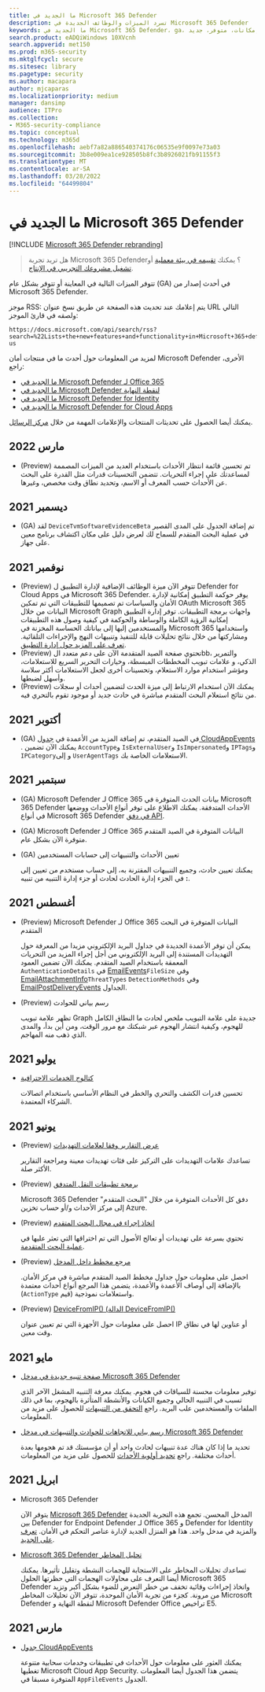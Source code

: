 ```yaml
---
title: ما الجديد في Microsoft 365 Defender
description: تسرد الميزات والوظائف الجديدة في Microsoft 365 Defender
keywords: ما الجديد في Microsoft 365 Defender، ga، متوفر بشكل عام، إمكانات، متوفر، جديد
search.product: eADQiWindows 10XVcnh
search.appverid: met150
ms.prod: m365-security
ms.mktglfcycl: secure
ms.sitesec: library
ms.pagetype: security
ms.author: macapara
author: mjcaparas
ms.localizationpriority: medium
manager: dansimp
audience: ITPro
ms.collection:
- M365-security-compliance
ms.topic: conceptual
ms.technology: m365d
ms.openlocfilehash: aebf7a82a886540374176c06535e9f0097e73a03
ms.sourcegitcommit: 3b8e009ea1ce928505b8fc3b8926021fb91155f3
ms.translationtype: MT
ms.contentlocale: ar-SA
ms.lasthandoff: 03/28/2022
ms.locfileid: "64499804"
---
```

# <a name="whats-new-in-microsoft-365-defender"></a>ما الجديد في Microsoft 365 Defender

[!INCLUDE [Microsoft 365 Defender rebranding](../includes/microsoft-defender.md)]

> هل تريد تجربة Microsoft 365 Defender؟ يمكنك [تقييمه في بيئة معملية](m365d-evaluation.md?ocid=cx-docs-MTPtriallab) أو [تشغيل مشروعك التجريبي في الإنتاج](m365d-pilot.md?ocid=cx-evalpilot).

تتوفر الميزات التالية في المعاينة أو تتوفر بشكل عام (GA) في أحدث إصدار من Microsoft 365 Defender.

موجز RSS: يتم إعلامك عند تحديث هذه الصفحة عن طريق نسخ عنوان URL التالي ولصقه في قارئ الموجز:

```http
https://docs.microsoft.com/api/search/rss?search=%22Lists+the+new+features+and+functionality+in+Microsoft+365+defender%22&locale=en-us
```

لمزيد من المعلومات حول أحدث ما في منتجات أمان Microsoft Defender الأخرى، راجع:

- [ما الجديد في Microsoft Defender لـ Office 365](../office-365-security/whats-new-in-defender-for-office-365.md)
- [ما الجديد في Microsoft Defender لنقطة النهاية](../defender-endpoint/whats-new-in-microsoft-defender-endpoint.md)
- [ما الجديد في Microsoft Defender for Identity](/defender-for-identity/whats-new)
- [ما الجديد في Microsoft Defender for Cloud Apps](/cloud-app-security/release-notes)

يمكنك أيضا الحصول على تحديثات المنتجات والإعلامات المهمة من خلال [مركز الرسائل](https://admin.microsoft.com/Adminportal/Home#/MessageCenter). 



## <a name="march-2022"></a>مارس 2022

- (Preview) تم تحسين قائمة انتظار الأحداث باستخدام العديد من الميزات المصممة لمساعدتك على إجراء التحريات. تتضمن التحسينات قدرات مثل القدرة على البحث عن الأحداث حسب المعرف أو الاسم، وتحديد نطاق وقت مخصص، وغيرها.

## <a name="december-2021"></a>ديسمبر 2021

- (GA) لقد `DeviceTvmSoftwareEvidenceBeta` تم إضافة الجدول على المدى القصير في عملية البحث المتقدم للسماح لك لعرض دليل على مكان اكتشاف برنامج معين على جهاز.

## <a name="november-2021"></a>نوفمبر 2021

- (Preview) تتوفر الآن ميزة الوظائف الإضافية لإدارة التطبيق ل Defender for Cloud Apps في Microsoft 365 Defender. يوفر حوكمة التطبيق إمكانية لإدارة الأمان والسياسات تم تصميمها للتطبيقات التي تم تمكين OAuth Microsoft 365 البيانات من خلال Microsoft Graph واجهات برمجة التطبيقات. توفر إدارة التطبيق إمكانية الرؤية الكاملة والوساطة والحوكمة في كيفية وصول هذه التطبيقات والمستخدمين إليها إلى بياناتك الحساسة المخزنة في Microsoft 365 واستخدامها ومشاركتها من خلال نتائج تحليلات قابلة للتنفيذ وتنبيهات النهج والإجراءات التلقائية. [تعرف على المزيد حول إدارة التطبيق](/cloud-app-security/app-governance-manage-app-governance).
- (Preview) تحتوي [](advanced-hunting-overview.md) صفحة الصيد المتقدمة الآن على دعم متعدد الbb، والتمرير الذكي، و علامات تبويب المخططات المبسطة، وخيارات التحرير السريع للاستعلامات، ومؤشر استخدام موارد الاستعلام، وتحسينات أخرى لجعل الاستعلامات أكثر سلاسة وأسهل لضبطها.
- (Preview) يمكنك الآن استخدام الارتباط إلى [](advanced-hunting-link-to-incident.md) ميزة الحدث لتضمين أحداث أو سجلات من نتائج استعلام البحث المتقدم مباشرة في حادث جديد أو موجود تقوم بالتحري فيه.

## <a name="october-2021"></a>أكتوبر 2021

- (GA) في الصيد المتقدم، تم إضافة المزيد من الأعمدة في [جدول CloudAppEvents](advanced-hunting-cloudappevents-table.md) . يمكنك الآن تضمين `AccountType`و `IsExternalUser`و `IsImpersonated`و `IPTags`و `IPCategory`و إلى `UserAgentTags` الاستعلامات الخاصة بك.

## <a name="september-2021"></a>سبتمبر 2021

- (GA) Microsoft Defender لـ Office 365 بيانات الحدث المتوفرة في Microsoft 365 Defender الأحداث المتدفقة. يمكنك الاطلاع على توفر أنواع الأحداث ووضعها في أنواع Microsoft 365 Defender [في دفق API](supported-event-types.md).
- (GA) Microsoft Defender لـ Office 365 البيانات المتوفرة في الصيد المتقدم متوفرة الآن بشكل عام.
- (GA) تعيين الأحداث والتنبيهات إلى حسابات المستخدمين

  يمكنك تعيين حادث، وجميع التنبيهات المقترنة به، إلى حساب مستخدم من تعيين إلى **:** في الجزء إدارة الحادث لحادث أو جزء  إدارة التنبيه من تنبيه.

## <a name="august-2021"></a>أغسطس 2021

- (Preview) Microsoft Defender لـ Office 365 البيانات المتوفرة في البحث المتقدم

  يمكن أن توفر الأعمدة الجديدة في جداول البريد الإلكتروني مزيدا من المعرفة حول التهديدات المستندة إلى البريد الإلكتروني من أجل إجراء المزيد من التحريات المعمقة باستخدام الصيد المتقدم. يمكنك الآن تضمين العمود `AuthenticationDetails` في [EmailEvents](./advanced-hunting-emailevents-table.md)`FileSize` وفي [EmailAttachmentInfo](./advanced-hunting-emailattachmentinfo-table.md)`ThreatTypes` `DetectionMethods` وفي [EmailPostDeliveryEvents](./advanced-hunting-emailpostdeliveryevents-table.md) الجداول.

- (Preview) رسم بياني للحوادث

  تظهر علامة  تبويب Graph جديدة على علامة  التبويب ملخص لحادث ما النطاق الكامل للهجوم، وكيفية انتشار الهجوم عبر شبكتك مع مرور الوقت، ومن أين بدأ، والمدى الذي ذهب منه المهاجم.

## <a name="july-2021"></a>يوليو 2021

- [كتالوج الخدمات الاحترافية](https://sip.security.microsoft.com/interoperability/professional_services)

  تحسين قدرات الكشف والتحري والخطر في النظام الأساسي باستخدام اتصالات الشركاء المعتمدة.

## <a name="june-2021"></a>يونيو 2021

- (Preview) [عرض التقارير وفقا لعلامات التهديدات](threat-analytics.md#view-reports-per-threat-tags)

  تساعدك علامات التهديدات على التركيز على فئات تهديدات معينة ومراجعة التقارير الأكثر صلة.

- (Preview) [برمجة تطبيقات النقل المتدفق](../defender-endpoint/raw-data-export.md)

  Microsoft 365 Defender دفق كل الأحداث المتوفرة من خلال "البحث المتقدم" إلى مركز الأحداث و/أو حساب تخزين Azure.

- (Preview) [اتخاذ إجراء في مجال البحث المتقدم](advanced-hunting-take-action.md)

  تحتوي بسرعة على تهديدات أو تعالج الأصول التي تم اختراقها التي تعثر عليها في [عملية البحث المتقدمة](advanced-hunting-overview.md).

- (Preview) [مرجع مخطط داخل المدخل](advanced-hunting-schema-tables.md#get-schema-information-in-the-security-center)

  احصل على معلومات حول جداول مخطط الصيد المتقدم مباشرة في مركز الأمان. بالإضافة إلى أوصاف الأعمدة والأعمدة، يتضمن هذا المرجع أنواع أحداث معتمدة (`ActionType` قيم) واستعلامات نموذجية.

- (Preview) [DeviceFromIP() (الدالة DeviceFromIP()](advanced-hunting-devicefromip-function.md)

  احصل على معلومات حول الأجهزة التي تم تعيين عنوان IP أو عناوين لها في نطاق وقت معين.

## <a name="may-2021"></a>مايو 2021

- [صفحة تنبيه جديدة في مدخل Microsoft 365 Defender](https://techcommunity.microsoft.com/t5/microsoft-365-defender/easily-find-anomalies-in-incidents-and-alerts/ba-p/2339243)

  توفير معلومات محسنة للسياقات في هجوم. يمكنك معرفة التنبيه المشغل الآخر الذي تسبب في التنبيه الحالي وجميع الكيانات والأنشطة المتأثرة بالهجوم، بما في ذلك الملفات والمستخدمين علب البريد. راجع [التحقق من التنبيهات](/microsoft-365/security/defender/investigate-alerts) للحصول على مزيد من المعلومات.

- [رسم بياني للاتجاهات للحوادث والتنبيهات في مدخل Microsoft 365 Defender](https://techcommunity.microsoft.com/t5/microsoft-365-defender/new-alert-page-for-microsoft-365-defender-incident-detections/ba-p/2350425)

  تحديد ما إذا كان هناك عدة تنبيهات لحادث واحد أو أن مؤسستك قد تم هجومها بعدة أحداث مختلفة. راجع [تحديد أولوية الأحداث](/microsoft-365/security/defender/incident-queue) للحصول على مزيد من المعلومات.

## <a name="april-2021"></a>2021 ابريل

- Microsoft 365 Defender

  يتوفر الآن [Microsoft 365 Defender](https://security.microsoft.com) المدخل المحسن. تجمع هذه التجربة الجديدة بين Defender for Endpoint Defender لـ Office 365 و Defender for Identity والمزيد في مدخل واحد. هذا هو المنزل الجديد لإدارة عناصر التحكم في الأمان. [تعرف على الجديد](./microsoft-365-defender.md#the-microsoft-365-defender-portal).

- [Microsoft 365 Defender تحليل المخاطر](threat-analytics.md)

  تساعدك تحليلات المخاطر على الاستجابة للهجمات النشطة وتقليل تأثيرها. يمكنك أيضا التعرف على محاولات الهجمات التي حظرتها الحلول Microsoft 365 Defender واتخاذ إجراءات وقائية تخفف من خطر التعرض للضوء بشكل أكبر وتزيد من مرونة. كجزء من تجربة الأمان الموحدة، تتوفر الآن تحليلات المخاطر Microsoft Defender لنقطة النهاية و Microsoft Defender Office تراخيص E5.

## <a name="march-2021"></a>مارس 2021

- [جدول CloudAppEvents](advanced-hunting-cloudappevents-table.md)

  يمكنك العثور على معلومات حول الأحداث في تطبيقات وخدمات سحابية متنوعة تغطيها Microsoft Cloud App Security. يتضمن هذا الجدول أيضا المعلومات المتوفرة مسبقا في `AppFileEvents` الجدول.

